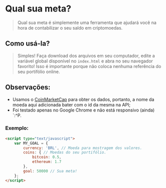 # Qual sua meta?

> Qual sua meta é simplemente uma ferramenta que ajudará você na hora de contabilizar
> o seu saldo em criptomoedas.

## Como usá-la?

> Simples! Faça download dos arquivos em seu computador, edite a variável global disponível no
> `index.html` e abra no seu navegador favorito! Isso é importante porque não coloca nenhuma
> referência do seu portifólio online.

## Observações:

- Usamos o [CoinMarketCap] para obter os dados, portanto, a nome da moeda aqui adicionada bater com o id da mesma na API;
- Foi testado apenas no Google Chrome e não está responsivo (ainda) \`:^P.

### Exemplo:

```html
<script type="text/javascript">
    var MY_GOAL = {
        currency: 'BRL', // Moeda para mostragem dos valores.
        coins: { // Moedas do seu portifólio.
            bitcoin: 0.5,
            ethereum: 1.7
        },
        goal: 50000 // Sua meta!
    };
</script>
```

[CoinMarketCap]: <https://coinmarketcap.com>
